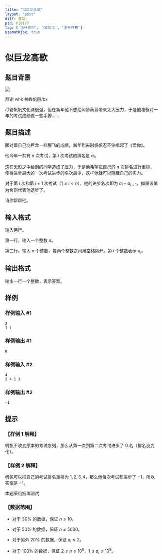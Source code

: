 ```yaml
---
title: "似巨龙高歌"
layout: "post"
diff: 普及-
pid: P10177
tag: ['洛谷原创', 'O2优化', '洛谷月赛']
usemathjax: true
---
```


# 似巨龙高歌
## 题目背景

![](https://cdn.luogu.com.cn/upload/image_hosting/wpc73r2k.png)

拜谢 whk 神犇帆巨/bx

尽管帆帆文化课很强，但在新年他不想给同龄蒟蒻带来太大压力，于是他准备对一年的考试成绩做一些手脚……
## 题目描述

面对着自己向巨龙一样腾飞的成绩，新年到来时帆帆忍不住唱起了《爱你》。

他今年一共有 $n$ 次考试，第 $i$ 次考试的排名是 $a_i$。

这在无形之中给别的同学造成了压力，于是他希望把自己的 $n$ 次排名进行重排，使得进步最大的一次考试进步的名次最少，这样他就可以隐藏自己的实力。

对于第 $i$ 次和第 $i+1$ 次考试（$1\le i < n$），他的进步名次即为 $a_i-a_{i+1}$，如果该值为负则代表他退步了。


请你帮帮他。

## 输入格式

输入两行。

第一行，输入一个整数 $n$。

第二行，输入 $n$ 个整数，每两个整数之间用空格隔开。第 $i$ 个整数表示 $a_i$。
## 输出格式

输出一行一个整数，表示答案。
## 样例

### 样例输入 #1
```
2
1 1
```
### 样例输出 #1
```
0
```
### 样例输入 #2
```
4
2 4 1 3
```
### 样例输出 #2
```
-1
```
## 提示


### 【样例 1 解释】

帆帆不改变原本的考试序列，那么从第一次到第二次考试进步了 $0$ 名（排名没变化）。

### 【样例 2 解释】

帆帆可以把自己的考试排名重排为 $1,2,3,4$，那么他每次考试都进步了 $-1$，所以答案是 $-1$。 

本题采用捆绑测试

### 【数据范围】

- 对于 $30\%$ 的数据，保证 $n\le 10$。

- 对于 $50\%$ 的数据，保证 $n\le 5000$。

- 对于另外 $20\%$ 的数据，保证 $a_i\le 2$。

- 对于 $100\%$ 的数据，保证 $2\le n\le 10^6$，$1\le a_i\le 10^9$。
